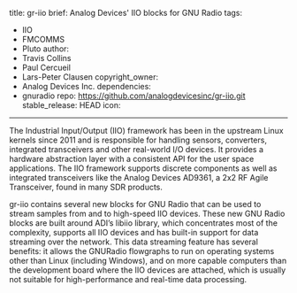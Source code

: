 title: gr-iio
brief: Analog Devices' IIO blocks for GNU Radio
tags:
  - IIO
  - FMCOMMS
  - Pluto
author:
  - Travis Collins
  - Paul Cercueil
  - Lars-Peter Clausen
copyright_owner:
  - Analog Devices Inc.
dependencies:
  - gnuradio
repo: https://github.com/analogdevicesinc/gr-iio.git
stable_release: HEAD
icon:
---

The Industrial Input/Output (IIO) framework has been in the upstream Linux kernels since 2011 and is responsible for handling sensors, converters, integrated transceivers and other real-world  I/O  devices. It provides a hardware abstraction layer with a consistent API for the user space applications. The IIO framework supports discrete components as well as integrated transceivers like the Analog Devices AD9361, a 2x2 RF Agile Transceiver, found in many SDR products.

gr-iio contains several new blocks for GNU Radio that can be used to stream samples from and to high-speed IIO devices. These new GNU Radio blocks are built around ADI’s libiio library, which concentrates most of the complexity, supports all IIO devices and has built-in support for data streaming over the network. This data streaming feature has several benefits: it allows the GNURadio flowgraphs to run on operating systems other than Linux (including Windows), and on more capable computers than the development board where the IIO devices are attached, which is usually not suitable for high-performance and real-time data processing.

